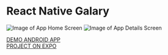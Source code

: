 # React Native Galary

![Image of App Home Screen](https://raw.githubusercontent.com/lowlifeboy/react-native_gallery/master/assets/photo_2019-07-05_15-59-42.jpg) 
![Image of App Details Screen](https://raw.githubusercontent.com/lowlifeboy/react-native_gallery/master/assets/photo_2019-07-05_15-59-47.jpg?display=inline-block)

[DEMO ANDROID APP](https://drive.google.com/open?id=1ywUNoLFWC8YHlOPL5R6OlB0rjq2BIGNa)  
[PROJECT ON EXPO](https://expo.io/@lowlifeboy/gallery)

